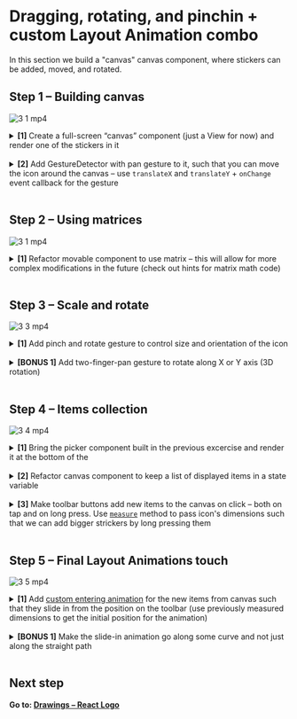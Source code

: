 # Dragging, rotating, and pinchin + custom Layout Animation combo

In this section we build a "canvas" canvas component, where stickers can be added, moved, and rotated.

## Step 1 – Building canvas

![3 1 mp4](https://user-images.githubusercontent.com/726445/172513362-3f7dab44-fb09-4085-a558-71ba5515a237.gif)

<details>
<summary><b>[1]</b> Create a full-screen “canvas” component (just a View for now) and render one of the stickers in it</summary>

Start with the following component as a base:

```js
export function AllTheGestures() {
  return (
    <View style={{ width: '100%', height: '100%' }}>
      <AnimatedIcon name="favorite" color="#ffaaa8" size={150} />
    </View>
  );
}
```

</details></br>

<details>
<summary><b>[2]</b> Add GestureDetector with pan gesture to it, such that you can move the icon around the canvas – use <code>translateX</code> and <code>translateY</code> + <code>onChange</code> event callback for the gesture</summary>

Let us create a separate component called `Movable` that implements this logic.
We start by defining it and rendering gesture detector:

```js
function Movable({ children }: { children: ReactNode }) {
  return (
    <GestureDetector>
      <Animated.View style={{ position: 'absolute' }}>{children}</Animated.View>
    </GestureDetector>
  );
}
```

Now, let us create a shared value that'd store the position and use it in `useAnimatedStyle`:

```js
const position = useSharedValue({ x: 0, y: 0 });
const styles = useAnimatedStyle(() => {
  return {
    transform: [
      { translateX: position.value.x },
      { translateY: position.value.y },
    ],
  };
});
```

Remember to connect styles to the anikmated component that we want to transform:

```js
return (
  <GestureDetector>
    <Animated.View style={[{ position: 'absolute' }, styles]}>
      {children}
    </Animated.View>
  </GestureDetector>
);
```

Finally, we define new `Pan` gesture instance and implement `onChange` handler to offset the position:

```js
const pan = Gesture.Pan().onChange((e) => {
  const { x, y } = position.value;
  position.value = { x: x + e.changeX, y: y + e.changeY };
});
```

Again, we need to remember to pass the created gesture as a configuration to `GestureDetector`:

```js
return (
  <GestureDetector gesture={pan}>
    <Animated.View style={[{ position: 'absolute' }, styles]}>
      {children}
    </Animated.View>
  </GestureDetector>
);
```

</details></br>

## Step 2 – Using matrices

![3 1 mp4](https://user-images.githubusercontent.com/726445/172513391-3487879c-bdf6-40cc-afe1-3d7a86c0c519.gif)

<details>
<summary><b>[1]</b> Refactor movable component to use matrix – this will allow for more complex modifications in the future (check out hints for matrix math code)</summary>

Rename `position` shared value to `matrix`, and initialize it with identity matrix created with `createIdentityMatrix()` from `matrixMath.ts` helper file.

```js
const matrix = useSharedValue(createIdentityMatrix());
```

Update animated styles to use `matrix` transform instead of separate `translateX` and `translateY` transforms:

```js
const styles = useAnimatedStyle(() => {
  return {
    transform: [{ matrix: matrix.value }],
  };
});
```

Finally, in gesture `onChange` callback, we can now use `translate3d` helper method that takes current transform matrix and new offsets and outpus new combined matrix translated by the provided 3d vecrtor:

```js
const pan = Gesture.Pan().onChange((e) => {
  matrix.value = translate3d(matrix.value, e.changeX, e.changeY, 0);
});
```

</details></br>

## Step 3 – Scale and rotate

![3 3 mp4](https://user-images.githubusercontent.com/726445/172513412-4b8c369f-7ef8-4eda-a326-f046027578d5.gif)

<details>
<summary><b>[1]</b> Add pinch and rotate gesture to control size and orientation of the icon</summary>

Creane new `Rotate` gesture instance and use `rotateZ` helper method to transform the matrix in `onChange` handler:

```js
const rotate = Gesture.Rotation().onChange((e) => {
  matrix.value = rotateZ(matrix.value, e.rotationChange, 0, 0, 0);
});
```

Similarily, for the scale gesture create new `Pinch` instance and use `scale3d` helper method:

```js
const scale = Gesture.Pinch().onChange((e) => {
  matrix.value = scale3d(
    matrix.value,
    e.scaleChange,
    e.scaleChange,
    1,
    0,
    0,
    0
  );
});
```

Finally, connect all the gestures together into `GestureDetector` component:

```js
<GestureDetector gesture={Gesture.Simultaneous(rotate, scale, pan)}>
```

</details></br>

<details>
<summary><b>[BONUS 1]</b> Add two-finger-pan gesture to rotate along X or Y axis (3D rotation)</summary>

Take a look at `rotateZ` method and try to come up with a symmetric version that performs the rotation along the X or Y axis.
Note that with rotation, the event data contains an angle, while with two finger pan you'll be getting number that corresponds to distance.

</details></br>

## Step 4 – Items collection

![3 4 mp4](https://user-images.githubusercontent.com/726445/172513438-b1c399e8-b921-4970-853b-fdc93e27f246.gif)

<details>
<summary><b>[1]</b> Bring the picker component built in the previous excercise and render it at the bottom of the</summary>

In this step, you can copy code from [GestureBasedPicker.tsx](../GestureBasedPicker/steps/Step5.tsx) – only copy `Toolbar` component and things it depends on.

Render the toolbar at the bottom of the screen such that it is also centered:

```js
export function AllTheGestures() {
  return (
    <View style={{ width: '100%', height: '100%' }}>
      <Movable>
        <AnimatedIcon name="favorite" color="#ffaaa8" size={150} />
      </Movable>
      <View
        style={{
          position: 'absolute',
          bottom: 50,
          width: '100%',
          alignItems: 'center',
        }}>
        <Toolbar />
      </View>
    </View>
  );
}
```

</details></br>

<details>
<summary><b>[2]</b> Refactor canvas component to keep a list of displayed items in a state variable</summary>

Add local state that keeps a list of added items:

```js
const [items, setItems] = useState([]);
```

Then render the items:

```js
return (
  <View style={{ width: '100%', height: '100%' }}>
    {items.map((item, index) => (
      <Movable key={index}>{item}</Movable>
    ))}
    <View
      style={{
        position: 'absolute',
        bottom: 50,
        width: '100%',
        alignItems: 'center',
      }}>
      <Toolbar addItem={addItem} />
    </View>
  </View>
);
```

</details></br>

<details>
<summary><b>[3]</b> Make toolbar buttons add new items to the canvas on click – both on tap and on long press. Use <a href="https://docs.swmansion.com/react-native-reanimated/docs/next/api/nativeMethods/measure"><code>measure</code></a> method to pass icon's dimensions such that we can add bigger strickers by long pressing them</summary>

First, let us define a method that adds new items to the list. We will then pass that method down to individual icons for them to call it. The method will take the basic icon configuration like shape name and color, and also the frame of the icon that we will use to determine the size of it:

```js
const addItem = (icon, color, frame) => {
  setItems([
    ...items,
    <AnimatedIcon name={icon} color={color} size={frame.width} />,
  ]);
};
```

Refactor `Toolbar` and `Sticker` component to take `addItem` callback as prop, and pass the method down to each of the `Sticker` instaces.

In order to call `addItem` we need to get the dimensions of the icon that is clicked.
For this purpose we will use `measure` method from `react-naitve-reanimated`.
In order to call `measure`, we need to first define a "ref" object with `useAnimatedRef`:

```js
const iconRef = useAnimatedRef();
```

Later, we assign it to the component we want to measure using React's `ref` property:

```js
return (
  <GestureDetector gesture={Gesture.Exclusive(tap, longPress)}>
    <AnimatedIcon
      name={iconName}
      size={WIDTH}
      color={color}
      style={styles}
      ref={iconRef}
    />
  </GestureDetector>
);
```

Now we can add a call to `addItem` to `onEnd` callbacks for `Tap` and `LongPress` gestures.
However, since gesture callbacks run on ths UI thread, we need to use `runOnJS` helper from `react-native-reanimated` to execute that callback.
To avoid code duplication, we can define a helper method that measures the icon and calls the callback:

```js
function addItemFromUI() {
  'worklet';
  const size = measure(iconRef);
  runOnJS(addItem)(iconName, color, {
    x: size.pageX,
    y: size.pageY,
    width: size.width,
    height: size.height,
  });
}
```

Finally, we can call this helper method from `onEnd` gesture callbacks:

```js
const tap = Gesture.Tap().onEnd(() => {
  addItemFromUI();
});
const longPress = Gesture.Tap()
  .maxDuration(1e8)
  .onBegin(() => {
    scale.value = withDelay(50, withTiming(3, { duration: 2000 }));
  })
  .onEnd(() => {
    addItemFromUI();
  })
  .onFinalize(() => {
    scale.value = withSpring(1);
  });
```

</details></br>

## Step 5 – Final Layout Animations touch

![3 5 mp4](https://user-images.githubusercontent.com/726445/172513465-5a1e3866-76c1-4694-a735-7b1666ea182e.gif)

<details>
<summary><b>[1]</b> Add <a href="https://docs.swmansion.com/react-native-reanimated/docs/next/api/LayoutAnimations/customAnimations#custom-entering-animation">custom entering animation</a> for the new items from canvas such that they slide in from the position on the toolbar (use previously measured dimensions to get the initial position for the animation)</summary>

For this custom entering animation we will animate `originX` and `originY` properties.
We want the view to start animate from the toolbar and then move to the final destination on the canvas.
Since we measure the icon, we know it's top-left corner position in relative to the screen.
However, `originX` and `originY` correspond to the center position of the view relative to its parent.
In order to convert between these two, we can use `targetGlobalOriginX` attribute that the animation callback receives in the `values` object, and that corresponds to the center position of the view but relative to the screen.

Now, the starting center of the view relative to the canvas item parent can be calculated as:

```js
const startX =
  x - values.targetGlobalOriginX - (values.targetWidth - width) / 2;
```

Similarily, for the Y coordinate we get:

```js
const startY =
  y - values.targetGlobalOriginY - (values.targetHeight - height) / 2;
```

As a result, the initial values for the entering animation can be defined as follows:

```js
const initialValues = {
  originX: startX,
  originY: startY,
};
```

Now, we need to specify how the animation should be performed.
This is defined by the `animations` object that consists of keys corresponding to the prop being animated.
In our case we want a simple timing animation to the view's target positions:

```js
const config = { duration: 600 };
const animations = {
  originX: withTiming(values.targetOriginX, config),
  originY: withTiming(values.targetOriginY, config),
};
```

Now, the complete entering animation should look as follows:

```js
function moveInFrom({ x, y, width, height }) {
  return (values) => {
    'worklet';
    const startX =
      x - values.targetGlobalOriginX - (values.targetWidth - width) / 2;
    const startY =
      y - values.targetGlobalOriginY - (values.targetHeight - height) / 2;
    const config = { duration: 600 };
    const animations = {
      originX: withTiming(values.targetOriginX, config),
      originY: withTiming(values.targetOriginY, config),
    };
    const initialValues = {
      originX: startX,
      originY: startY,
    };
    return { initialValues, animations };
  };
}
```

We can now use this animation for our new component that we add to the items state array:

```js
const addItem = (icon: string, color: ColorValue, frame: Frame) => {
  setItems([
    ...items,
    <AnimatedIcon
      name={icon}
      color={color}
      size={frame.width}
      entering={moveInFrom(frame)}
    />,
  ]);
};
```

</details></br>

<details>
<summary><b>[BONUS 1]</b> Make the slide-in animation go along some curve and not just along the straight path</summary>

😈

</details></br>

## Next step

**Go to: [Drawings – React Logo](../ReactLogo/)**
